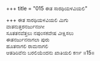 +++
title = "015 ಈತ ಸಾರಥಿಯಳವಿಯಲಿ"

+++
ಈತ ಸಾರಥಿಯಳವಿಯಲಿ ಮಿಗು  
ವಾತನುತ್ತರನರ್ಜುನಂಗೀ  
ಸೂತತನವೆತ್ತಲು ನಪುಂಸಕವೇಷ ವೀಕ್ಷಿಸಲು  
ಈತನರ್ಜುನನಾಗಲಾ ಪುರು  
ಹೂತನಾಗಲಿ ರಾಮನಾಗಲಿ  
ಆತಡಿರಿವೆನು ಬರಲಿಯೆಂದನು ಖಾತಿಯಲಿ ಕರ್ಣ     ॥15॥